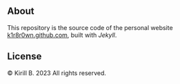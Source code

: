 ## About 
This repository is the source code of the personal website 
[k1r8r0wn.github.com](https://k1r8r0wn.github.com), built with *Jekyll*.

## License
© Kirill B. 2023 All rights reserved.
